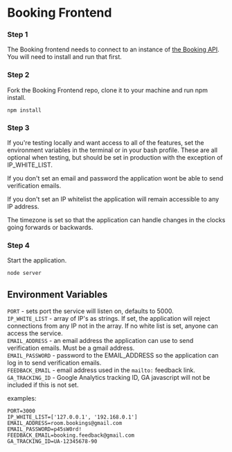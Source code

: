 # Booking Frontend

### Step 1
The Booking frontend needs to connect to an instance of [the Booking API](https://github.com/gunjam/booking-api). You will need to install and run that first.

### Step 2
Fork the Booking Frontend repo, clone it to your machine and run npm install.
```
npm install
```

### Step 3
If you're testing locally and want access to all of the features, set the environment variables in the terminal or in your bash profile. These are all optional when testing, but should be set in production with the exception of IP_WHITE_LIST.

If you don't set an email and password the application wont be able to send verification emails.

If you don't set an IP whitelist the application will remain accessible to any IP address.

The timezone is set so that the application can handle changes in the clocks going forwards or backwards.

### Step 4
Start the application.
```
node server
```

## Environment Variables
`PORT` - sets port the service will listen on, defaults to 5000.  
`IP_WHITE_LIST` - array of IP's as strings. If set, the application will reject connections from any IP not in the array. If no white list is set, anyone can access the service.  
`EMAIL_ADDRESS` - an email address the application can use to send verification emails. Must be a gmail address.  
`EMAIL_PASSWORD` - password to the EMAIL_ADDRESS so the application can log in to send verification emails.  
`FEEDBACK_EMAIL` - email address used in the `mailto:` feedback link.  
`GA_TRACKING_ID` - Google Analytics tracking ID, GA javascript will not be included if this is not set.  

examples:

```
PORT=3000
IP_WHITE_LIST=['127.0.0.1', '192.168.0.1']
EMAIL_ADDRESS=room.bookings@gmail.com
EMAIL_PASSWORD=p45sW0rd!
FEEDBACK_EMAIL=booking.feedback@gmail.com
GA_TRACKING_ID=UA-12345678-90
```
